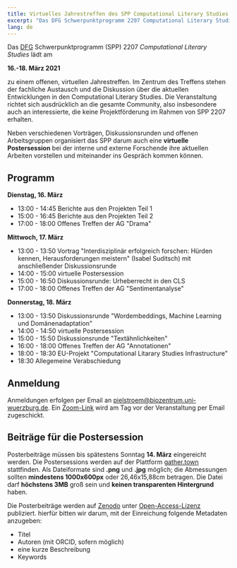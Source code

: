 ```yaml
---
title: Virtuelles Jahrestreffen des SPP Computational Literary Studies
excerpt: "Das DFG Schwerpunktprogramm 2207 Computational Literary Studies lädt am 16.-18. März 2021 zu einem offenen, viruellen Jahrestreffen"
lang: de
---
```


Das [DFG](https://www.dfg.de/) Schwerpunktprogramm (SPP) 2207 *Computational Literary Studies* lädt am

**16.-18. März 2021**

zu einem offenen, virtuellen Jahrestreffen. Im Zentrum des Treffens stehen der fachliche Austausch und die Diskussion über die aktuellen Entwicklungen in den Computational Literary Studies. Die Veranstaltung richtet sich ausdrücklich an die gesamte Community, also insbesondere auch an interessierte, die keine Projektförderung im Rahmen von SPP 2207 erhalten.

Neben verschiedenen Vorträgen, Diskussionsrunden und offenen Arbeitsgruppen  organisiert das SPP darum auch eine **virtuelle Postersession** bei der interne und externe Forschende ihre aktuellen Arbeiten vorstellen und miteinander ins Gespräch kommen können. 

## Programm
**Dienstag, 16. März**
- 13:00 - 14:45 Berichte aus den Projekten Teil 1
- 15:00 - 16:45 Berichte aus den Projekten Teil 2
- 17:00 - 18:00 Offenes Treffen der AG "Drama"

**Mittwoch, 17. März**
- 13:00 - 13:50 Vortrag "Interdisziplinär erfolgreich forschen: Hürden kennen, Herausforderungen meistern" (Isabel Suditsch) mit anschließender Diskussionsrunde
- 14:00 - 15:00 virtuelle Postersession
- 15:00 - 16:50 Diskussionsrunde: Urheberrecht in den CLS 
- 17:00 - 18:00 Offenes Treffen der AG "Sentimentanalyse"

**Donnerstag, 18. März**
- 13:00 - 13:50 Diskussionsrunde "Wordembeddings, Machine Learning und Domänenadaptation"
- 14:00 - 14:50 virtuelle Postersession
- 15:00 - 15:50 Diskussionsrunde "Textähnlichkeiten"
- 16:00 - 18:00 Offenes Treffen der AG "Annotationen"
- 18:00 - 18:30 EU-Projekt "Computational Litarary Studies Infrastructure"
- 18:30 Allegemeine Verabschiedung

## Anmeldung
Anmeldungen erfolgen per Email an pielstroem@biozentrum.uni-wuerzburg.de. Ein [Zoom-Link](https://zoom.us/de-de/meetings.html) wird am Tag vor der Veranstaltung per Email zugeschickt.

## Beiträge für die Postersession
Posterbeiträge müssen bis spätestens Sonntag **14. März** eingereicht werden. Die Postersessions werden auf der Plattform [gather.town](https://gather.town/) stattfinden. Als Dateiformate sind **.png** und **.jpg** möglich; die Abmessungen sollten **mindestens 1000x600px** oder 26,46x15,88cm betragen. Die Datei darf **höchstens 3MB** groß sein und **keinen transparenten Hintergrund** haben.

Die Posterbeiträge werden auf [Zenodo](https://zenodo.org/) unter [Open-Access-Lizenz](https://creativecommons.org/licenses/by/4.0/legalcode.de) publiziert. hierfür bitten wir darum, mit der Einreichung folgende Metadaten anzugeben:
- Titel
- Autoren (mit ORCID, sofern möglich)
- eine kurze Beschreibung
- Keywords

